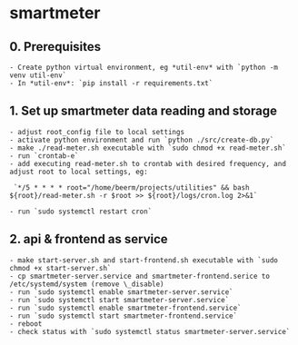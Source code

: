 # smartmeter

## 0. Prerequisites
	- Create python virtual environment, eg *util-env* with `python -m venv util-env` 
	- In *util-env*: `pip install -r requirements.txt`

## 1. Set up smartmeter data reading and storage
	- adjust root_config file to local settings
	- activate python environment and run `python ./src/create-db.py` 
	- make ./read-meter.sh executable with `sudo chmod +x read-meter.sh`
	- run `crontab-e` 
	- add executing read-meter.sh to crontab with desired frequency, and adjust root to local settings, eg:
	
	 `*/5 * * * * root="/home/beerm/projects/utilities" && bash ${root}/read-meter.sh -r $root >> ${root}/logs/cron.log 2>&1`
	
	- run `sudo systemctl restart cron`
	
## 2. api & frontend as service
	- make start-server.sh and start-frontend.sh executable with `sudo chmod +x start-server.sh`
	- cp smartmeter-server.service and smartmeter-frontend.serice to /etc/systemd/system (remove \_disable)
	- run `sudo systemctl enable smartmeter-server.service`
	- run `sudo systemctl start smartmeter-server.service`
	- run `sudo systemctl enable smartmeter-frontend.service`
	- run `sudo systemctl start smartmeter-frontend.service`
	- reboot
	- check status with `sudo systemctl status smartmeter-server.service` 
